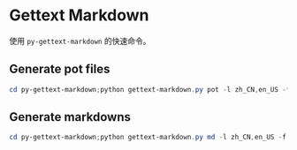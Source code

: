 # Gettext Markdown

使用 `py-gettext-markdown` 的快速命令。

## Generate pot files
```powershell
cd py-gettext-markdown;python gettext-markdown.py pot -l zh_CN,en_US -f ../ -c true;cd ../;
```

## Generate markdowns
```powershell
cd py-gettext-markdown;python gettext-markdown.py md -l zh_CN,en_US -f ../ -c true;cd ../;
```